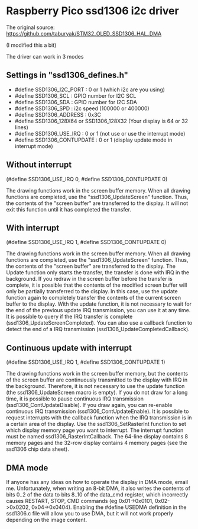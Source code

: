 # Raspberry Pico ssd1306 i2c driver

The original source: https://github.com/taburyak/STM32_OLED_SSD1306_HAL_DMA

(I modified this a bit)

The driver can work in 3 modes

## Settings in "ssd1306_defines.h"
- #define SSD1306_I2C_PORT : 0 or 1 (which i2c are you using)
- #define SSD1306_SCL : GPIO number for I2C SCL
- #define SSD1306_SDA : GPIO number for I2C SDA
- #define SSD1306_SPD : i2c speed (100000 or 400000)
- #define SSD1306_ADDRESS : 0x3C
- #define SSD1306_128X64 or SSD1306_128X32 (Your display is 64 or 32 lines)
- #define SSD1306_USE_IRQ : 0 or 1 (not use or use the interrupt mode)
- #define SSD1306_CONTUPDATE : 0 or 1 (display update mode in interrupt mode)

## Without interrupt
(#define SSD1306_USE_IRQ 0, #define SSD1306_CONTUPDATE 0)

The drawing functions work in the screen buffer memory. When all drawing functions are completed, use the "ssd1306_UpdateScreen" function. Thus, the contents of the "screen buffer" are transferred to the display. It will not exit this function until it has completed the transfer.

## With interrupt
(#define SSD1306_USE_IRQ 1, #define SSD1306_CONTUPDATE 0)

The drawing functions work in the screen buffer memory. When all drawing functions are completed, use the "ssd1306_UpdateScreen" function. Thus, the contents of the "screen buffer" are transferred to the display. The Update function only starts the transfer, the transfer is done with IRQ in the background. If you redraw in the screen buffer before the transfer is complete, it is possible that the contents of the modified screen buffer will only be partially transferred to the display. In this case, use the update function again to completely transfer the contents of the current screen buffer to the display. With the update function, it is not necessary to wait for the end of the previous update IRQ transmission, you can use it at any time.
It is possible to query if the IRQ transfer is complete (ssd1306_UpdateScreenCompleted). You can also use a callback function to detect the end of a IRQ transmission (ssd1306_UpdateCompletedCallback).

## Continuous update with interrupt
(#define SSD1306_USE_IRQ 1, #define SSD1306_CONTUPDATE 1)

The drawing functions work in the screen buffer memory, but the contents of the screen buffer are continuously transmitted to the display with IRQ in the background. Therefore, it is not necessary to use the update function (the ssd1306_UpdateScreen macro is empty). If you do not draw for a long time, it is possible to pause continuous IRQ transmission (ssd1306_ContUpdateDisable). If you draw again, you can re-enable continuous IRQ transmission (ssd1306_ContUpdateEnable).
It is possible to request interrupts with the callback function when the IRQ transmission is in a certain area of the display. Use the ssd1306_SetRasterInt function to set which display memory page you want to interrupt. The interrupt function must be named ssd1306_RasterIntCallback.
The 64-line display contains 8 memory pages and the 32-row display contains 4 memory pages (see the ssd1306 chip data sheet).

## DMA mode
If anyone has any ideas on how to operate the display in DMA mode, email me. Unfortunately, when writing an 8-bit DMA, it also writes the contents of bits 0..2 of the data to bits 8..10 of the data_cmd register, which incorrectly causes RESTART, STOP, CMD commands (eg 0x01->0x0101, 0x02->0x0202, 0x04->0x0404). Enabling the #define USEDMA definition in the ssd1306.c file will allow you to use DMA, but it will not work properly depending on the image content.